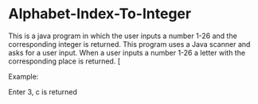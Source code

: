 # Alphabet-Index-To-Integer
This is a java program in which the user inputs a number 1-26 and the corresponding integer is returned. This program uses a Java scanner and asks for a user input. When a user inputs a number 1-26 a letter with the corresponding place is returned. [


Example:

Enter 3, c is returned
